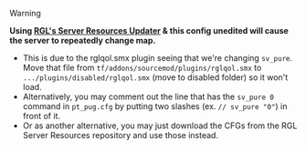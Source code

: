 > [!WARNING]  
> **Using [RGL's Server Resources Updater](https://github.com/RGLgg/server-resources-updater) & this config unedited will cause the server to repeatedly change map.**
> - This is due to the rglqol.smx plugin seeing that we're changing `sv_pure`. Move that file from `tf/addons/sourcemod/plugins/rglqol.smx` to `.../plugins/disabled/rglqol.smx` (move to disabled folder) so it won't load.
> - Alternatively, you may comment out the line that has the `sv_pure 0` command in `pt_pug.cfg` by putting two slashes (ex. `// sv_pure "0"`) in front of it.
> - Or as another alternative, you may just download the CFGs from the RGL Server Resources repository and use those instead.
